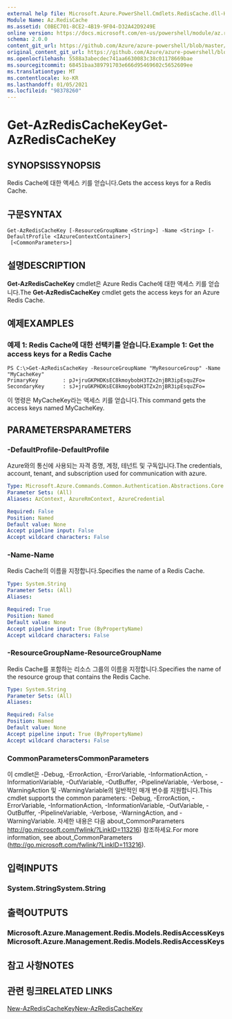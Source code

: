 ```yaml
---
external help file: Microsoft.Azure.PowerShell.Cmdlets.RedisCache.dll-Help.xml
Module Name: Az.RedisCache
ms.assetid: C0BEC701-8CE2-4B19-9F04-D32A42D9249E
online version: https://docs.microsoft.com/en-us/powershell/module/az.rediscache/get-azrediscachekey
schema: 2.0.0
content_git_url: https://github.com/Azure/azure-powershell/blob/master/src/RedisCache/RedisCache/help/Get-AzRedisCacheKey.md
original_content_git_url: https://github.com/Azure/azure-powershell/blob/master/src/RedisCache/RedisCache/help/Get-AzRedisCacheKey.md
ms.openlocfilehash: 5588a3abecdec741aa6630083c38c01178669bae
ms.sourcegitcommit: 68451baa389791703e666d95469602c5652609ee
ms.translationtype: MT
ms.contentlocale: ko-KR
ms.lasthandoff: 01/05/2021
ms.locfileid: "98378260"
---
```

# <span data-ttu-id="3e277-101">Get-AzRedisCacheKey</span><span class="sxs-lookup"><span data-stu-id="3e277-101">Get-AzRedisCacheKey</span></span>

## <span data-ttu-id="3e277-102">SYNOPSIS</span><span class="sxs-lookup"><span data-stu-id="3e277-102">SYNOPSIS</span></span>
<span data-ttu-id="3e277-103">Redis Cache에 대한 액세스 키를 얻습니다.</span><span class="sxs-lookup"><span data-stu-id="3e277-103">Gets the access keys for a Redis Cache.</span></span>

## <span data-ttu-id="3e277-104">구문</span><span class="sxs-lookup"><span data-stu-id="3e277-104">SYNTAX</span></span>

```
Get-AzRedisCacheKey [-ResourceGroupName <String>] -Name <String> [-DefaultProfile <IAzureContextContainer>]
 [<CommonParameters>]
```

## <span data-ttu-id="3e277-105">설명</span><span class="sxs-lookup"><span data-stu-id="3e277-105">DESCRIPTION</span></span>
<span data-ttu-id="3e277-106">**Get-AzRedisCacheKey** cmdlet은 Azure Redis Cache에 대한 액세스 키를 얻습니다.</span><span class="sxs-lookup"><span data-stu-id="3e277-106">The **Get-AzRedisCacheKey** cmdlet gets the access keys for an Azure Redis Cache.</span></span>

## <span data-ttu-id="3e277-107">예제</span><span class="sxs-lookup"><span data-stu-id="3e277-107">EXAMPLES</span></span>

### <span data-ttu-id="3e277-108">예제 1: Redis Cache에 대한 선택키를 얻습니다.</span><span class="sxs-lookup"><span data-stu-id="3e277-108">Example 1: Get the access keys for a Redis Cache</span></span>
```
PS C:\>Get-AzRedisCacheKey -ResourceGroupName "MyResourceGroup" -Name "MyCacheKey"
PrimaryKey        : pJ+jruGKPHDKsEC8kmoybobH3TZx2njBR3ipEsquZFo=
SecondaryKey      : sJ+jruGKPHDKsEC8kmoybobH3TZx2njBR3ipEsquZFo=
```

<span data-ttu-id="3e277-109">이 명령은 MyCacheKey라는 액세스 키를 얻습니다.</span><span class="sxs-lookup"><span data-stu-id="3e277-109">This command gets the access keys named MyCacheKey.</span></span>

## <span data-ttu-id="3e277-110">PARAMETERS</span><span class="sxs-lookup"><span data-stu-id="3e277-110">PARAMETERS</span></span>

### <span data-ttu-id="3e277-111">-DefaultProfile</span><span class="sxs-lookup"><span data-stu-id="3e277-111">-DefaultProfile</span></span>
<span data-ttu-id="3e277-112">Azure와의 통신에 사용되는 자격 증명, 계정, 테넌트 및 구독입니다.</span><span class="sxs-lookup"><span data-stu-id="3e277-112">The credentials, account, tenant, and subscription used for communication with azure.</span></span>

```yaml
Type: Microsoft.Azure.Commands.Common.Authentication.Abstractions.Core.IAzureContextContainer
Parameter Sets: (All)
Aliases: AzContext, AzureRmContext, AzureCredential

Required: False
Position: Named
Default value: None
Accept pipeline input: False
Accept wildcard characters: False
```

### <span data-ttu-id="3e277-113">-Name</span><span class="sxs-lookup"><span data-stu-id="3e277-113">-Name</span></span>
<span data-ttu-id="3e277-114">Redis Cache의 이름을 지정합니다.</span><span class="sxs-lookup"><span data-stu-id="3e277-114">Specifies the name of a Redis Cache.</span></span>

```yaml
Type: System.String
Parameter Sets: (All)
Aliases:

Required: True
Position: Named
Default value: None
Accept pipeline input: True (ByPropertyName)
Accept wildcard characters: False
```

### <span data-ttu-id="3e277-115">-ResourceGroupName</span><span class="sxs-lookup"><span data-stu-id="3e277-115">-ResourceGroupName</span></span>
<span data-ttu-id="3e277-116">Redis Cache를 포함하는 리소스 그룹의 이름을 지정합니다.</span><span class="sxs-lookup"><span data-stu-id="3e277-116">Specifies the name of the resource group that contains the Redis Cache.</span></span>

```yaml
Type: System.String
Parameter Sets: (All)
Aliases:

Required: False
Position: Named
Default value: None
Accept pipeline input: True (ByPropertyName)
Accept wildcard characters: False
```

### <span data-ttu-id="3e277-117">CommonParameters</span><span class="sxs-lookup"><span data-stu-id="3e277-117">CommonParameters</span></span>
<span data-ttu-id="3e277-118">이 cmdlet은 -Debug, -ErrorAction, -ErrorVariable, -InformationAction, -InformationVariable, -OutVariable, -OutBuffer, -PipelineVariable, -Verbose, -WarningAction 및 -WarningVariable의 일반적인 매개 변수를 지원합니다.</span><span class="sxs-lookup"><span data-stu-id="3e277-118">This cmdlet supports the common parameters: -Debug, -ErrorAction, -ErrorVariable, -InformationAction, -InformationVariable, -OutVariable, -OutBuffer, -PipelineVariable, -Verbose, -WarningAction, and -WarningVariable.</span></span> <span data-ttu-id="3e277-119">자세한 내용은 다음 about_CommonParameters http://go.microsoft.com/fwlink/?LinkID=113216) 참조하세요.</span><span class="sxs-lookup"><span data-stu-id="3e277-119">For more information, see about_CommonParameters (http://go.microsoft.com/fwlink/?LinkID=113216).</span></span>

## <span data-ttu-id="3e277-120">입력</span><span class="sxs-lookup"><span data-stu-id="3e277-120">INPUTS</span></span>

### <span data-ttu-id="3e277-121">System.String</span><span class="sxs-lookup"><span data-stu-id="3e277-121">System.String</span></span>

## <span data-ttu-id="3e277-122">출력</span><span class="sxs-lookup"><span data-stu-id="3e277-122">OUTPUTS</span></span>

### <span data-ttu-id="3e277-123">Microsoft.Azure.Management.Redis.Models.RedisAccessKeys</span><span class="sxs-lookup"><span data-stu-id="3e277-123">Microsoft.Azure.Management.Redis.Models.RedisAccessKeys</span></span>

## <span data-ttu-id="3e277-124">참고 사항</span><span class="sxs-lookup"><span data-stu-id="3e277-124">NOTES</span></span>

## <span data-ttu-id="3e277-125">관련 링크</span><span class="sxs-lookup"><span data-stu-id="3e277-125">RELATED LINKS</span></span>

[<span data-ttu-id="3e277-126">New-AzRedisCacheKey</span><span class="sxs-lookup"><span data-stu-id="3e277-126">New-AzRedisCacheKey</span></span>](./New-AzRedisCacheKey.md)


